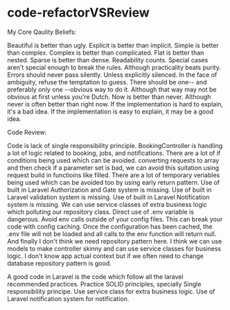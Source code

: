 # code-refactorVSReview

My Core Qaulity Beliefs:

Beautiful is better than ugly. 
Explicit is better than implicit. 
Simple is better than complex. 
Complex is better than complicated. 
Flat is better than nested. 
Sparse is better than dense. 
Readability counts. 
Special cases aren't special enough to break the rules. 
Although practicality beats purity. 
Errors should never pass silently. 
Unless explicitly silenced. 
In the face of ambiguity, refuse the temptation to guess. 
There should be one-- and preferably only one --obvious way to do it. 
Although that way may not be obvious at first unless you're Dutch. 
Now is better than never. 
Although never is often better than right now. 
If the implementation is hard to explain, it's a bad idea. If the implementation is easy to explain, it may be a good idea.

Code Review: 

Code is lack of single responsibility principle. BookingController is handling a lot of logic related to booking, jobs, and notifications.
There are a lot of if conditions being used which can be avoided.
converting requests to array and then check if a parameter set is bad, we can avoid this suitation using request build in functioins like filled.
There are a lot of temporary veriables being used which can be avoided too by using early return pattern.
Use of built in Laravel Authorization and Gate system is missing.
Use of built in Laravel validation system is missing.
Use of built in Laravel Notification system is missing.
We can use service classes of extra business logic which polluting our repository class.
Direct use of .env variable is dangerous. Avoid env calls outside of your config files. This can break your code with config caching. Once the configuration has been cached, the .env file will not be loaded and all calls to the env function will return null.
And finally I don't think we need repository pattern here. I think we can use models to make controller skinny and can use service classes for business logic. I don't know app actual context but if we often need to change database repository pattern is good.

A good code in Laravel is the code which follow all the laravel recommended practices.
Practice SOLID principles, specially Single responsibility principe.
Use service class for extra business logic.
Use of Laravel notification system for notification.

